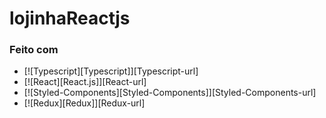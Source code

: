 # lojinhaReactjs

### Feito com

* [![Typescript][Typescript]][Typescript-url]
* [![React][React.js]][React-url]
* [![Styled-Components][Styled-Components]][Styled-Components-url]
* [![Redux][Redux]][Redux-url]
